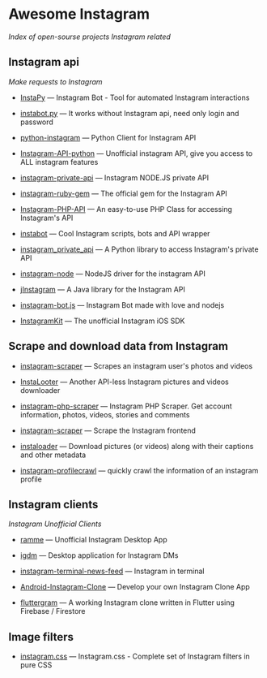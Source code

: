 # Awesome Instagram

*Index of open-sourse projects Instagram related*

## Instagram api

*Make requests to Instagram*

* [InstaPy](https://github.com/timgrossmann/InstaPy) — Instagram Bot - Tool for automated Instagram interactions

* [instabot.py](https://github.com/instabot-py/instabot.py) — It works without Instagram api, need only login and password
* [python-instagram](https://github.com/facebookarchive/python-instagram) — Python Client for Instagram API
* [Instagram-API-python](https://github.com/LevPasha/Instagram-API-python) — Unofficial instagram API, give you access to ALL instagram features
* [instagram-private-api](https://github.com/dilame/instagram-private-api) — Instagram NODE.JS private API
* [instagram-ruby-gem](https://github.com/facebookarchive/instagram-ruby-gem) — The official gem for the Instagram API
* [Instagram-PHP-API](https://github.com/cosenary/Instagram-PHP-API) — An easy-to-use PHP Class for accessing Instagram's API
* [instabot](https://github.com/instagrambot/instabot) — Cool Instagram scripts, bots and API wrapper
* [instagram_private_api](https://github.com/ping/instagram_private_api) — A Python library to access Instagram's private API
* [instagram-node](https://github.com/totemstech/instagram-node) — NodeJS driver for the instagram API
* [jInstagram](https://github.com/sachin-handiekar/jInstagram) — A Java library for the Instagram API
* [instagram-bot.js](https://github.com/social-manager-tools/instagram-bot.js) — Instagram Bot made with love and nodejs
* [InstagramKit](https://github.com/shyambhat/InstagramKit) — The unofficial Instagram iOS SDK



## Scrape and download data from Instagram

* [instagram-scraper](https://github.com/rarcega/instagram-scraper) — Scrapes an instagram user's photos and videos

* [InstaLooter](https://github.com/althonos/InstaLooter) — Another API-less Instagram pictures and videos downloader
* [instagram-php-scraper](https://github.com/postaddictme/instagram-php-scraper) — Instagram PHP Scraper. Get account information, photos, videos, stories and comments
* [instagram-scraper](https://github.com/meetmangukiya/instagram-scraper) — Scrape the Instagram frontend
* [instaloader](https://github.com/instaloader/instaloader) — Download pictures (or videos) along with their captions and other metadata
* [instagram-profilecrawl](https://github.com/timgrossmann/instagram-profilecrawl) — quickly crawl the information of an instagram profile



## Instagram clients


*Instagram Unofficial Clients*

* [ramme](https://github.com/terkelg/ramme) — Unofficial Instagram Desktop App

* [igdm](https://github.com/ifedapoolarewaju/igdm) — Desktop application for Instagram DMs

* [instagram-terminal-news-feed](https://github.com/billcccheng/instagram-terminal-news-feed) — Instagram in terminal

* [Android-Instagram-Clone](https://github.com/mitchtabian/Android-Instagram-Clone) — Develop your own Instagram Clone App

* [fluttergram](https://github.com/mdanics/fluttergram) — A working Instagram clone written in Flutter using Firebase / Firestore



## Image filters


* [instagram.css](https://github.com/picturepan2/instagram.css) — Instagram.css - Complete set of Instagram filters in pure CSS
